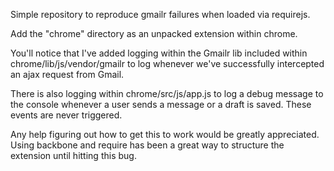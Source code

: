 Simple repository to reproduce gmailr failures when loaded via requirejs.

Add the "chrome" directory as an unpacked extension within chrome.

You'll notice that I've added logging within the Gmailr lib included within chrome/lib/js/vendor/gmailr to log whenever we've successfully intercepted an ajax request from Gmail.

There is also logging within chrome/src/js/app.js to log a debug message to the console whenever a user sends a message or a draft is saved. These events are never triggered.

Any help figuring out how to get this to work would be greatly appreciated. Using backbone and require has been a great way to structure the extension until hitting this bug.
